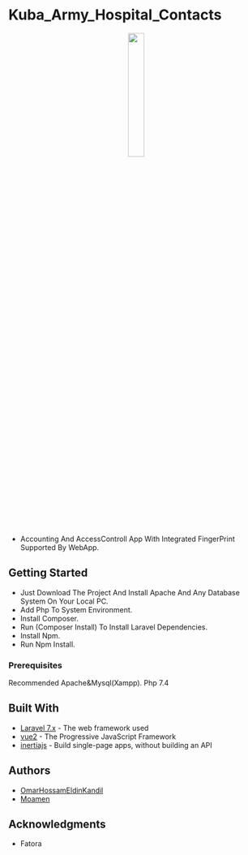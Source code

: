 
# Kuba_Army_Hospital_Contacts
<p align="center"><img src="https://www.flaticon.com/svg/static/icons/svg/69/69840.svg" width='25%'></p>

* Accounting And AccessControll App With Integrated FingerPrint Supported By WebApp.

## Getting Started

* Just Download The Project And Install Apache And Any Database System On Your Local PC.
* Add Php To System Environment.
* Install Composer.
* Run (Composer Install) To Install Laravel Dependencies.
* Install Npm.
* Run Npm Install.

### Prerequisites

Recommended Apache&Mysql(Xampp).
Php 7.4

## Built With

* [Laravel 7.x](https://laravel.com/docs/7.x) - The web framework used
* [vue2](https://vuejs.org/v2/guide/)  - The Progressive JavaScript Framework
* [inertiajs](https://inertiajs.com/)         - Build single-page apps, without building an API

## Authors

* [OmarHossamEldinKandil](https://www.facebook.com/kande1l.omar) 
* [Moamen](https://github.com/MoamenAhmedEl-Nashar)


## Acknowledgments

* Fatora

